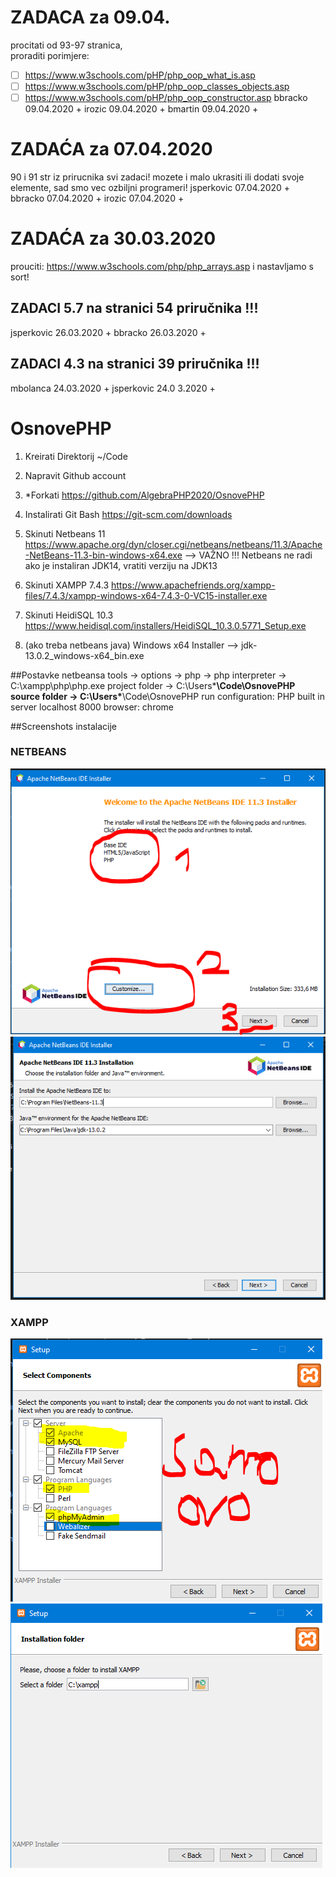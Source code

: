 # ZADACA za 09.04.
procitati od 93-97 stranica,\
proraditi porimjere: 
- [ ] https://www.w3schools.com/pHP/php_oop_what_is.asp
- [ ] https://www.w3schools.com/pHP/php_oop_classes_objects.asp
- [ ] https://www.w3schools.com/pHP/php_oop_constructor.asp
bbracko 09.04.2020 +
irozic 09.04.2020 +
bmartin 09.04.2020 +

# ZADAĆA za 07.04.2020
90 i 91 str iz prirucnika svi zadaci! mozete i malo ukrasiti 
ili dodati svoje elemente, sad smo vec ozbiljni programeri!
jsperkovic 07.04.2020 +
bbracko 07.04.2020 +
irozic 07.04.2020 +

# ZADAĆA za 30.03.2020
prouciti: https://www.w3schools.com/php/php_arrays.asp
i nastavljamo s sort!

## ZADACI 5.7 na stranici 54 priručnika !!!
jsperkovic 26.03.2020 +
bbracko 26.03.2020 +

## ZADACI 4.3 na stranici 39 priručnika !!!
mbolanca 24.03.2020 +
jsperkovic 24.0 3.2020 +

    
# OsnovePHP

1. Kreirati Direktorij ~/Code
2. Napravit Github account
3. *Forkati https://github.com/AlgebraPHP2020/OsnovePHP
4. Instalirati Git Bash  https://git-scm.com/downloads
5. Skinuti Netbeans 11 https://www.apache.org/dyn/closer.cgi/netbeans/netbeans/11.3/Apache-NetBeans-11.3-bin-windows-x64.exe
   --> VAŽNO !!! Netbeans ne radi ako je instaliran JDK14, vratiti verziju na JDK13

6. Skinuti XAMPP 7.4.3 https://www.apachefriends.org/xampp-files/7.4.3/xampp-windows-x64-7.4.3-0-VC15-installer.exe
7. Skinuti HeidiSQL 10.3 https://www.heidisql.com/installers/HeidiSQL_10.3.0.5771_Setup.exe
8. (ako treba netbeans java) Windows x64 Installer -->  jdk-13.0.2_windows-x64_bin.exe

##Postavke netbeansa
tools -> options -> php -> php interpreter -> C:\xampp\php\php.exe
project folder -> C:\Users\*****\Code\OsnovePHP
source folder -> C:\Users\*****\Code\OsnovePHP
run configuration: PHP built in server
localhost 
8000
browser: chrome

##Screenshots instalacije

### NETBEANS

![alt text](https://github.com/AlgebraPHP2020/OsnovePHP/blob/master/screenshots/instalacija-netBeans.PNG "Netbeans instalacija")
![alt text](https://github.com/AlgebraPHP2020/OsnovePHP/blob/master/screenshots/netbeans-lokacija.PNG "Netbeans lokacija")

### XAMPP
![alt text](https://github.com/AlgebraPHP2020/OsnovePHP/blob/master/screenshots/Xampp_instalacija.PNG "XAMPP instalacija")
![alt text](https://github.com/AlgebraPHP2020/OsnovePHP/blob/master/screenshots/lokacija_Xampp.PNG "XAMPP lokacija")
